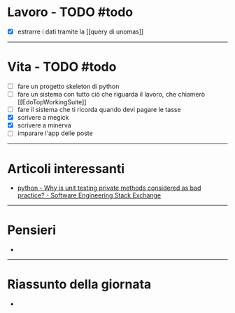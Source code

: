 # Lavoro - TODO #todo
- [x] estrarre i dati tramite la [[query di unomas]]

---

# Vita - TODO #todo
- [ ] fare un progetto skeleton di python
- [ ] fare un sistema con tutto ciò che riguarda il lavoro, che chiamerò [[EdoTopWorkingSuite]]
- [ ] fare il sistema che ti ricorda quando devi pagare le tasse
- [x] scrivere a megick
- [x] scrivere a minerva
- [ ] imparare l'app delle poste

---

# Articoli interessanti
- [python - Why is unit testing private methods considered as bad practice? - Software Engineering Stack Exchange](https://softwareengineering.stackexchange.com/questions/380287/why-is-unit-testing-private-methods-considered-as-bad-practice)
---

# Pensieri
- 

---

# Riassunto della giornata
- 